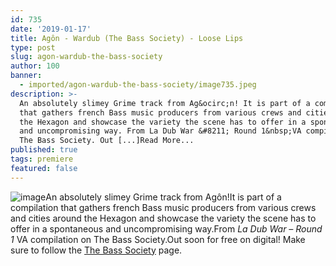 ```yaml
---
id: 735
date: '2019-01-17'
title: Agôn - Wardub (The Bass Society) - Loose Lips
type: post
slug: agon-wardub-the-bass-society
author: 100
banner:
  - imported/agon-wardub-the-bass-society/image735.jpeg
description: >-
  An absolutely slimey Grime track from Ag&ocirc;n! It is part of a compilation
  that gathers french Bass music producers from various crews and cities around
  the Hexagon and showcase the variety the scene has to offer in a spontaneous
  and uncompromising way. From La Dub War &#8211; Round 1&nbsp;VA compilation on
  The Bass Society. Out [...]Read More...
published: true
tags: premiere
featured: false
---
```

![image](../imported/agon-wardub-the-bass-society/image735.jpeg)An absolutely slimey Grime track from Agôn!It is part of a compilation that gathers french Bass music producers from various crews and cities around the Hexagon and showcase the variety the scene has to offer in a spontaneous and uncompromising way.From _La Dub War – Round 1_ VA compilation on The Bass Society.Out soon for free on digital! Make sure to follow the [The Bass Society](https://www.facebook.com/thebasssociety/) page.